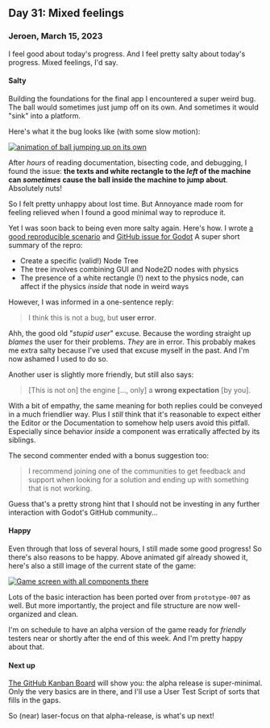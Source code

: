 ## Day 31: Mixed feelings

### **Jeroen**, March 15, 2023

I feel good about today's progress.
And I feel pretty salty about today's progress.
Mixed feelings, I'd say.

#### Salty

Building the foundations for the final app I encountered a super weird bug.
The ball would sometimes just jump off on its own.
And sometimes it would "sink" into a platform.

Here's what it the bug looks like (with some slow motion):

[![animation of ball jumping up on its own](/img/pincrediball-v1-20230315-physics-bugs.gif)](/img/pincrediball-v1-20230315-physics-bugs.gif)

After _hours_ of reading documentation, bisecting code, and debugging, I found the issue:
**the texts and white rectangle to the _left_ of the machine can _sometimes_ cause the ball inside the machine to jump about**.
Absolutely nuts!

So I felt pretty unhappy about lost time.
But Annoyance made room for feeling relieved when I found a good minimal way to reproduce it.

Yet I was soon back to being even more salty again.
Here's how.
I wrote [a good reproducible scenario](https://github.com/jeroenheijmans/repro-godot-bounce-bug) and [GitHub issue for Godot](https://github.com/godotengine/godot/issues/74940)
A super short summary of the repro:

- Create a specific (valid!) Node Tree
- The tree involves combining GUI and Node2D nodes with physics
- The presence of a white rectangle (!) next to the physics node, can affect if the physics _inside_ that node in weird ways

However, I was informed in a one-sentence reply:

> I think this is not a bug, but **user error**.

Ahh, the good old "_stupid user_" excuse.
Because the wording straight up _blames_ the user for their problems.
_They_ are in error.
This probably makes me extra salty because I've used that excuse myself in the past.
And I'm now ashamed I used to do so.

Another user is slightly more friendly, but still also says:

> [This is not on] the engine [..., only] a **wrong expectation** [by you].

With a bit of empathy, the same meaning for both replies could be conveyed in a much friendlier way.
Plus I _still_ think that it's reasonable to expect either the Editor or the Documentation to somehow help users avoid this pitfall.
Especially since behavior _inside_ a component was erratically affected by its siblings.

The second commenter ended with a bonus suggestion too:

> I recommend joining one of the communities to get feedback and support when looking for a solution and ending up with something that is not working.

Guess that's a pretty strong hint that I should not be investing in any further interaction with Godot's GitHub community...

#### Happy

Even through that loss of several hours, I still made some good progress!
So there's also reasons to be happy.
Above animated gif already showed it, here's also a still image of the current state of the game:

[![Game screen with all components there](/img/pincrediball-v1-20230315-snapshot.png)](/img/pincrediball-v1-20230315-snapshot.png)

Lots of the basic interaction has been ported over from `prototype-007` as well.
But more importantly, the project and file structure are now well-organized and clean.

I'm on schedule to have an alpha version of the game ready for _friendly_ testers near or shortly after the end of this week.
And I'm pretty happy about that.

#### Next up

[The GitHub Kanban Board](https://github.com/orgs/pincrediball/projects/1/views/1) will show you:
the alpha release is super-minimal.
Only the very basics are in there, and I'll use a User Test Script of sorts that fills in the gaps.

So (near) laser-focus on that alpha-release, is what's up next!
